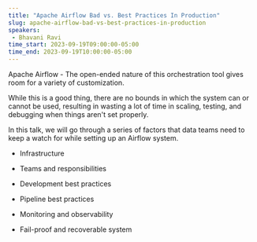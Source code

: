 ```yaml
---
title: "Apache Airflow Bad vs. Best Practices In Production"
slug: apache-airflow-bad-vs-best-practices-in-production
speakers:
 - Bhavani Ravi
time_start: 2023-09-19T09:00:00-05:00
time_end: 2023-09-19T10:00:00-05:00
---
```


Apache Airflow - The open-ended nature of this orchestration tool gives room for a variety of customization.



While this is a good thing, there are no bounds in which the system can or cannot be used, resulting in wasting a lot of time in scaling, testing, and debugging when things aren't set properly.



In this talk, we will go through a series of factors that data teams need to keep a watch for while setting up an Airflow system.



- Infrastructure 

- Teams and responsibilities

- Development best practices

- Pipeline best practices

- Monitoring and observability

- Fail-proof and recoverable system
